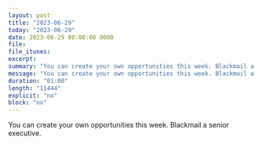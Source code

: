 ```yaml
---
layout: post
title: "2023-06-29"
today: "2023-06-29"
date: 2023-06-29 00:00:00 0000
file:
file_itunes:
excerpt:
summary: "You can create your own opportunities this week. Blackmail a senior executive."
message: "You can create your own opportunities this week. Blackmail a senior executive."
duration: "01:00"
length: "11444"
explicit: "no"
block: "no"
---
```

You can create your own opportunities this week. Blackmail a senior executive.


